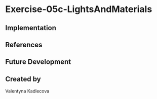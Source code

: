 # Exercise-05c-LightsAndMaterials


## Implementation

## References

## Future Development

## Created by
Valentyna Kadlecova
